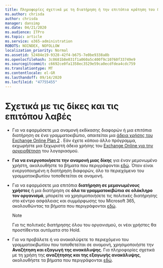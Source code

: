 ```yaml
---
title: Πληροφορίες σχετικά με τη διατήρηση ή την επιτόπια κράτηση του δικαστικού διαδίκου
ms.author: chrisda
author: chrisda
manager: dansimp
ms.date: 04/21/2020
ms.audience: ITPro
ms.topic: article
ms.service: o365-administration
ROBOTS: NOINDEX, NOFOLLOW
localization_priority: Normal
ms.assetid: 52484e19-9328-42f4-b675-7e0be9338a8b
ms.openlocfilehash: 3c0681b8e031f1a060a5c400f9c10760f33749e9
ms.sourcegitcommit: c6692ce0fa1358ec3529e59ca0ecdfdea4cdc759
ms.translationtype: MT
ms.contentlocale: el-GR
ms.lasthandoff: 09/14/2020
ms.locfileid: "47755455"
---
```

# <a name="about-litigation-holds-and-in-place-holds"></a>Σχετικά με τις δίκες και τις επιτόπου λαβές

- Για να εφαρμόσετε μια αναμονή εκδίκασης διαφορών ή μια επιτόπια διατήρηση σε ένα γραμματοκιβώτιο, απαιτείται μια [άδεια χρήσης του Exchange Online Plan 2](https://docs.microsoft.com/office365/servicedescriptions/office-365-platform-service-description/office-365-plan-options) . Εάν έχετε κάποιο άλλο πρόγραμμα, εκχωρήστε μια ξεχωριστή άδεια χρήσης του [Exchange Online για την αρχειοθέτηση](https://docs.microsoft.com/office365/servicedescriptions/exchange-online-archiving-service-description/exchange-online-archiving-service-description) του λογαριασμού. 
    
- **Για να ενεργοποιήσετε την αναμονή μιας δίκης** για έναν μεμονωμένο χρήστη, ακολουθήστε τα βήματα που περιγράφονται [εδώ](https://docs.microsoft.com/office365/SecurityCompliance/place-a-mailbox-on-litigation-hold). Όταν είναι ενεργοποιημένη η διατήρηση διαφορών, όλο το περιεχόμενο του γραμματοκιβωτίου τοποθετείται σε αναμονή.
    
- Για να εφαρμόσετε μια επιτόπια **διατήρηση σε μεμονωμένους χρήστες** ή μια διατήρηση σε **όλα τα γραμματοκιβώτια σε ολόκληρο τον οργανισμό**, μπορείτε να χρησιμοποιήσετε τις πολιτικές διατήρησης στο κέντρο ασφάλειας και συμμόρφωσης του Microsoft 365, ακολουθώντας τα βήματα που περιγράφονται [εδώ]( https://docs.microsoft.com/microsoft-365/compliance/retention-policies).
    
    > [!NOTE]
    > Για τις πολιτικές διατήρησης όλου του οργανισμού, οι νέοι χρήστες θα προστίθενται αυτόματα στο Hold. 
  
- Για να προβάλετε ή να ανακαλύψετε το περιεχόμενο του γραμματοκιβωτίου που τοποθετείται σε αναμονή, χρησιμοποιήστε την **Αναζήτηση και εξαγωγή της ανακάλυψης**. Για πληροφορίες σχετικά με τη χρήση της **αναζήτησης και της εξαγωγής ανακάλυψης**, ακολουθήστε τα βήματα που περιγράφονται [εδώ](https://docs.microsoft.com/microsoft-365/compliance/export-search-results).
    

